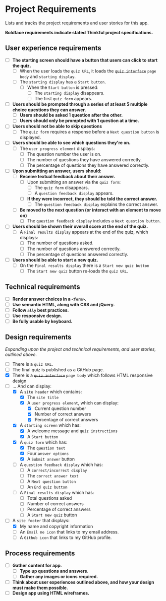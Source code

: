 # Project Requirements

Lists and tracks the project requirements and user stories for this app.

**Boldface requirements indicate stated Thinkful project specifications.**

## User experience requirements

- [ ] **The starting screen should have a button that users can click to start the quiz.**
  - [ ] When the user loads the `quiz URL`, it loads the ~~`quiz interface`~~ `page body` and `starting display`.
  - [ ] The `starting display` has a `Start button`.
    - [ ] When the `Start button` is pressed:
      - [ ] The `starting display` disappears.
      - [ ] The first `quiz form` appears.
- [ ] **Users should be prompted through a series of at least 5 multiple choice questions they can answer.**
  - [ ] **Users should be asked 1 question after the other.**
  - [ ] **Users should only be prompted with 1 question at a time.**
- [ ] **Users should not be able to skip questions**
  - [ ] The `quiz form` requires a response before a `Next question button` is displayed. 
- [ ] **Users should be able to see which questions they're on.**
  - [ ] The `user progress element` displays:
    - [ ] The question number the user is on.
    - [ ] The number of questions they have answered correctly.
    - [ ] The percentage of questions they have answered correctly.
- [ ] **Upon submitting an answer, users should:**
  - [ ] **Receive textual feedback about their answer.**
    - [ ] Upon submitting an answer via the `quiz form`:
      - [ ] The `quiz form` disappears.
      - [ ] A `question feedback display` appears.
    - [ ] **If they were incorrect, they should be told the correct answer.**
      - [ ] The `question feedback display` explains the correct answer.
  - [ ] **Be moved to the next question (or interact with an element to move on)**
    - [ ] The `question feedback display` includes a `Next question button`.
- [ ] **Users should be shown their overall score at the end of the quiz.**
  - [ ] A `Final results display` appears at the end of the quiz, which displays:
    - [ ] The number of questions asked.
    - [ ] The number of questions answered correctly.
    - [ ] The percentage of questions answered correctly.
- [ ] **Users should be able to start a new quiz.**
  - [ ] On the `Final results display` there is a `Start new quiz button`
    - [ ] The `Start new quiz` button re-loads the `quiz URL`.

## Technical requirements

- [ ] **Render answer choices in a `<form>`.**
- [ ] **Use semantic HTML, along with CSS and jQuery.**
- [ ] **Follow `ally` best practices.**
- [ ] **Use responsive design.**
- [ ] **Be fully usable by keyboard.**

## Design requirements
*Expanding upon the project and technical requirements, and user stories, outlined above.*

 - [ ] There is a `quiz URL`.
  - [ ] The final quiz is published as a GitHub page.
- [X] There is a ~~`quiz interface`~~ `page body` which follows HTML responsive design
- [ ] ... And can display:
  - [X] A `site header` which contains:
    - [X] The `site title`
    - [X] A `user progress element`, which can display:
      - [X] Current question number
      - [X] Number of correct answers
      - [X] Percentage of correct answers
  - [X] A `starting screen` which has:
    - [X] A welcome message and `quiz instructions`
    - [X] A `Start button`
  - [X] A `quiz form` which has:
    - [X] The `question text`
    - [X] Four `answer options`
    - [X] A `Submit answer` button
  - [ ] A `question feedback display` which has:
    - [ ] A `correct/incorrect display`
    - [ ] The `correct answer text`
    - [ ] A `Next question button`
    - [ ] An `End quiz button`
  - [ ] A `Final results display` which has:
    - [ ] Total questions asked
    - [ ] Number of correct answers
    - [ ] Percentage of correct answers
    - [ ] A `Start new quiz` button
- [ ] A `site footer` that displays:
  - [X] My name and copyright information
  - [ ] An `Email me icon` that links to my email address.
  - [ ] A `Github icon` that links to my GitHub profile.

## Process requirements

- [ ] **Gather content for app.**
  - [ ] **Type up questions and answers.**
  - [ ] **Gather any images or icons required.**
- [ ] **Think about user experiences outlined above, and how your design must make them possible.**
- [ ] **Design app using HTML wireframes.**